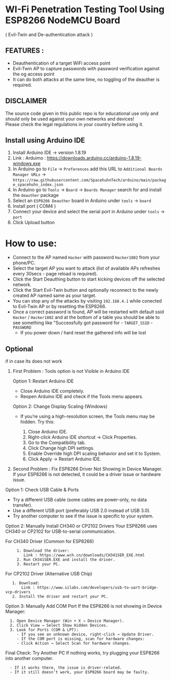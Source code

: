# WI-Fi Penetration Testing Tool Using ESP8266 NodeMCU Board 
( Evil-Twin and De-authentication attack ) 

## FEATURES :
* Deauthentication of a target WiFi access point
* Evil-Twin AP to capture passwords with password verification against the og access point
* It can do both attacks at the same time, no toggling of the deauther is required.

## DISCLAIMER
The source code given in this public repo is for educational use only and should only be used against your own networks and devices!<br>
Please check the legal regulations in your country before using it.

## Install using Arduino IDE
1. Install Arduino IDE -> version 1.8.19
2. Link : Arduimo : https://downloads.arduino.cc/arduino-1.8.19-windows.exe 
3. In Arduino go to `File` -> `Preferences` add this URL to `Additional Boards Manager URLs` ->
   `https://raw.githubusercontent.com/SpacehuhnTech/arduino/main/package_spacehuhn_index.json`  
4. In Arduino go to `Tools` -> `Board` -> `Boards Manager` search for and install the `deauther` package 
5. Select an `ESP8266 Deauther` board in Arduino under `tools` -> `board`
6. Install port ( COM4 ) 
7. Connect your device and select the serial port in Arduino under `tools` -> `port`
8. Click Upload button

# How to use:
- Connect to the AP named `Hacker` with password `Hacker1802` from your phone/PC.
- Select the target AP you want to attack (list of available APs refreshes every 30secs - page reload is required).
- Click the Start Deauthing button to start kicking devices off the selected network.
- Click the Start Evil-Twin button and optionally reconnect to the newly created AP named same as your target.
- You can stop any of the attacks by visiting `192.168.4.1` while conected to Evil-Twin AP or by resetting the ESP8266.
- Once a correct password is found, AP will be restarted with default ssid `Hacker` / `Hacker1802` and at the bottom of a table you should be able to see something like "Successfully got password for - `TARGET_SSID` - `PASSWORD`
   - If you power down / hard reset the gathered info will be lost


## Optional 
if in case Its does not work 

1. First Problem : Tools option is not Visible in Arduino IDE

   Option 1: Restart Arduino IDE
      - Close Arduino IDE completely.
      - Reopen Arduino IDE and check if the Tools menu appears.

   Option 2: Change Display Scaling (Windows)
      - If you’re using a high-resolution screen, the Tools menu may be hidden. Try this:

         1. Close Arduino IDE.
         2. Right-click Arduino IDE shortcut → Click Properties.
         3. Go to the Compatibility tab.
         4. Click Change high DPI settings.
         5. Enable Override high DPI scaling behavior and set it to System.
         6. Click Apply → Restart Arduino IDE.

2. Second Problem : Fix ESP8266 Driver Not Showing in Device Manager.
          If your ESP8266 is not detected, it could be a driver issue or hardware issue.

Option 1: Check USB Cable & Ports

   - Try a different USB cable (some cables are power-only, no data transfer).
   - Use a different USB port (preferably USB 2.0 instead of USB 3.0).
   - Try another computer to see if the issue is specific to your system.

Option 2: Manually Install CH340 or CP2102 Drivers
     Your ESP8266 uses CH340 or CP2102 for USB-to-serial communication.

   For CH340 Driver (Common for ESP8266)
        
         1. Download the driver:
            Link : https://www.wch.cn/downloads/CH341SER_EXE.html
         2. Run CH341SER.EXE and install the driver.
         3. Restart your PC.

   For CP2102 Driver (Alternative USB Chip)
      
       1. Download:
           Link : https://www.silabs.com/developers/usb-to-uart-bridge-vcp-drivers
       2. Install the driver and restart your PC.

Option 3: Manually Add COM Port
   If the ESP8266 is not showing in Device Manager:
     
      1. Open Device Manager (Win + X → Device Manager).
      2. Click View → Select Show Hidden Devices.
      3. Look for Ports (COM & LPT):
         - If you see an unknown device, right-click → Update Driver.
         - If the COM port is missing, scan for hardware changes:
         - Click Action → Select Scan for hardware changes.

Final Check: Try Another PC
   If nothing works, try plugging your ESP8266 into another computer.
     
      - If it works there, the issue is driver-related.
      - If it still doesn’t work, your ESP8266 board may be faulty.


           

   
